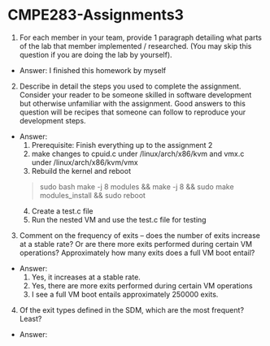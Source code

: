 # CMPE283-Assignments3

1. For each member in your team, provide 1 paragraph detailing what parts of the lab that member implemented / researched. (You may skip this question if you are doing the lab by yourself).
* Answer: I finished this homework by myself

2. Describe in detail the steps you used to complete the assignment. Consider your reader to be someone skilled in software development but otherwise unfamiliar with the assignment. Good answers to this question will be recipes that someone can follow to reproduce your development steps.
* Answer: 
	1) Prerequisite: Finish everything up to the assignment 2
	2) make changes to cpuid.c under /linux/arch/x86/kvm and vmx.c under /linux/arch/x86/kvm/vmx
	3) Rebuild the kernel and reboot
	> sudo bash
	> make -j 8 modules && make -j 8 && sudo make modules_install && sudo
	> reboot
	4) Create a test.c file
	5) Run the nested VM and use the test.c file for testing

3. Comment on the frequency of exits – does the number of exits increase at a stable rate? Or are there more exits performed during certain VM operations? Approximately how many exits does a full VM boot entail?

* Answer:
	1. Yes, it increases at a stable rate. 
	2. Yes, there are more exits performed during certain VM operations
	3. I see a full VM boot entails approximately 250000 exits.
	
4. Of the exit types defined in the SDM, which are the most frequent? Least?
* Answer:
	